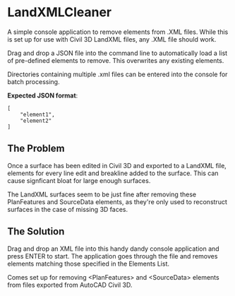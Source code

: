 # LandXMLCleaner

A simple console application to remove elements from .XML files.
While this is set up for use with Civil 3D LandXML files, any .XML file should work.

Drag and drop a JSON file into the command line to automatically load a list of pre-defined elements to remove. This overwrites any existing elements.

Directories containing multiple .xml files can be entered into the console for batch processing.

**Expected JSON format**:

```
[
    "element1",
    "element2"
]
```

## The Problem

Once a surface has been edited in Civil 3D and exported to a LandXML file, elements for every line edit and breakline added to the surface. This can cause signficant bloat for large enough surfaces.

The LandXML surfaces seem to be just fine after removing these PlanFeatures and SourceData elements, as they're only used to reconstruct surfaces in the case of missing 3D faces.

## The Solution

Drag and drop an XML file into this handy dandy console application and press ENTER to start. The application goes through the file and removes elements matching those specified in the Elements List.

Comes set up for removing \<PlanFeatures\> and \<SourceData\> elements from files exported from AutoCAD Civil 3D.
